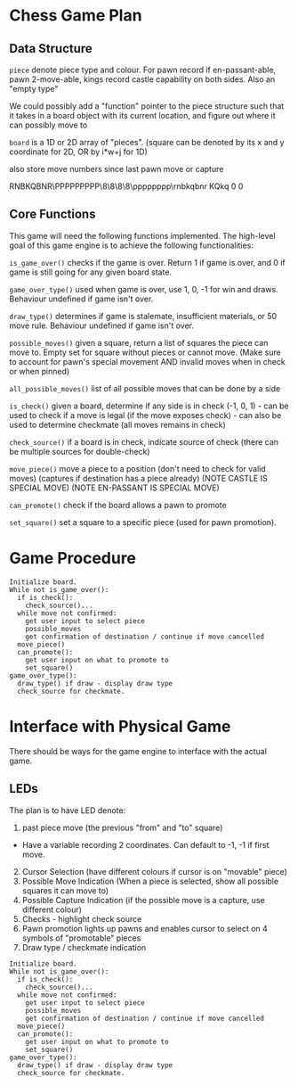 # Chess Game Plan

## Data Structure
`piece` denote piece type and colour. For pawn record if en-passant-able, pawn 2-move-able, kings record castle capability on both sides. Also an "empty type"

We could possibly add a "function" pointer to the piece structure such that it takes in a board object with its current location, and figure out where it can possibly move to

`board` is a 1D or 2D array of "pieces". (square can be denoted by its x and y coordinate for 2D, OR by i*w+j for 1D) 

also store move numbers since last pawn move or capture

RNBKQBNR\PPPPPPPPP\8\8\8\8\pppppppp\rnbkqbnr KQkq 0 0

## Core Functions

This game will need the following functions implemented. The high-level goal of this game engine is to achieve the following functionalities:

`is_game_over()` checks if the game is over. Return 1 if game is over, and 0 if game is still going for any given board state. 

`game_over_type()` used when game is over, use 1, 0, -1 for win and draws. Behaviour undefined if game isn't over. 

`draw_type()` determines if game is stalemate, insufficient materials, or 50 move rule. Behaviour undefined if game isn't over.

`possible_moves()` given a square, return a list of squares the piece can move to. Empty set for square without pieces or cannot move. (Make sure to account for pawn's special movement AND invalid moves when in check or when pinned)

`all_possible_moves()` list of all possible moves that can be done by a side

`is_check()` given a board, determine if any side is in check (-1, 0, 1) - can be used to check if a move is legal (if the move exposes check) - can also be used to determine checkmate (all moves remains in check)

`check_source()` if a board is in check, indicate source of check (there can be multiple sources for double-check)

`move_piece()` move a piece to a position (don't need to check for valid moves) (captures if destination has a piece already) (NOTE CASTLE IS SPECIAL MOVE) (NOTE EN-PASSANT IS SPECIAL MOVE) 

`can_promote()` check if the board allows a pawn to promote

`set_square()` set a square to a specific piece (used for pawn promotion).

# Game Procedure

```
Initialize board.
While not is_game_over():
  if is_check():
    check_source()...
  while move not confirmed:
    get user input to select piece
    possible_moves
    get confirmation of destination / continue if move cancelled
  move_piece()
  can_promote():
    get user input on what to promote to
    set_square()
game_over_type():
  draw_type() if draw - display draw type
  check_source for checkmate.
```

# Interface with Physical Game

There should be ways for the game engine to interface with the actual game.

## LEDs

The plan is to have LED denote:

1. past piece move (the previous "from" and "to" square)
  - Have a variable recording 2 coordinates. Can default to -1, -1 if first move.
2. Cursor Selection (have different colours if cursor is on "movable" piece)
3. Possible Move Indication (When a piece is selected, show all possible squares it can move to)
4. Possible Capture Indication (if the possible move is a capture, use different colour)
5. Checks - highlight check source
6. Pawn promotion lights up pawns and enables cursor to select on 4 symbols of "promotable" pieces
7. Draw type / checkmate indication




```
Initialize board.
While not is_game_over():
  if is_check():
    check_source()...
  while move not confirmed:
    get user input to select piece
    possible_moves
    get confirmation of destination / continue if move cancelled
  move_piece()
  can_promote():
    get user input on what to promote to
    set_square()
game_over_type():
  draw_type() if draw - display draw type
  check_source for checkmate.
```
